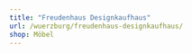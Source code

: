 ```yaml
---
title: "Freudenhaus Designkaufhaus"
url: /wuerzburg/freudenhaus-designkaufhaus/
shop: Möbel
---
```

